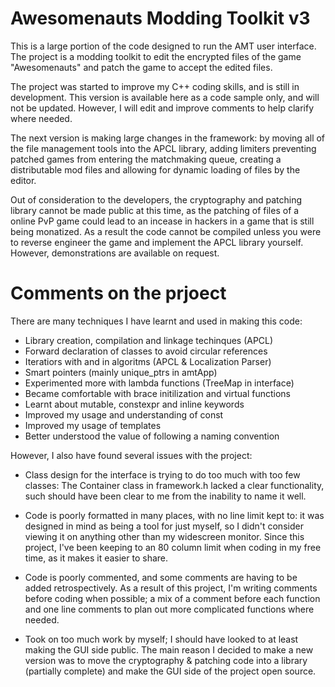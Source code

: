 # Awesomenauts Modding Toolkit v3

This is a large portion of the code designed to run the AMT user interface.
The project is a modding toolkit to edit the encrypted files of the game
"Awesomenauts" and patch the game to accept the edited files.

The project was started to improve my C++ coding skills, and is still in 
development. This version is available here as a code sample only, and will 
not be updated. However, I will edit and improve comments to help clarify
where needed.

The next version is making large changes in the framework: by moving all of
the file management tools into the APCL library, adding limiters preventing
patched games from entering the matchmaking queue, creating a distributable
mod files and allowing for dynamic loading of files by the editor.

Out of consideration to the developers, the cryptography and patching library
cannot be made public at this time, as the patching of files of a online PvP
game could lead to an incease in hackers in a game that is still being 
monatized. As a result the code cannot be compiled unless you were to reverse
engineer the game and implement the APCL library yourself. However,
demonstrations are available on request.

# Comments on the prjoect

There are many techniques I have learnt and used in making this code:
- Library creation, compilation and linkage techinques (APCL)
- Forward declaration of classes to avoid circular references
- Iteratiors with and in algoritms (APCL & Localization Parser)
- Smart pointers (mainly unique_ptrs in amtApp)
- Experimented more with lambda functions (TreeMap in interface)
- Became comfortable with brace initilization and virtual functions
- Learnt about mutable, constexpr and inline keywords
- Improved my usage and understanding of const
- Improved my usage of templates
- Better understood the value of following a naming convention

However, I also have found several issues with the project:

- Class design for the interface is trying to do too much with too few classes:
  The Container class in framework.h lacked a clear functionality, such
  should have been clear to me from the inability to name it well.

- Code is poorly formatted in many places, with no line limit kept to:
  it was designed in mind as being a tool for just myself, so I didn't
  consider viewing it on anything other than my widescreen monitor.
  Since this project, I've been keeping to an 80 column limit when coding
  in my free time, as it makes it easier to share.

- Code is poorly commented, and some comments are having to be added
  retrospectively. As a result of this project, I'm writing comments before 
  coding when possible; a mix of a comment before each function and one line 
  comments to plan out more complicated functions where needed.

- Took on too much work by myself; I should have looked to at least making
  the GUI side public. The main reason I decided to make a new version
  was to move the cryptography & patching code into a library (partially 
  complete) and make the GUI side of the project open source.
